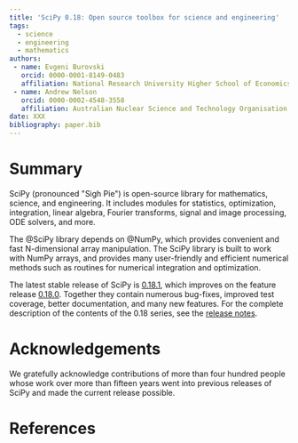 ```yaml
---
title: 'SciPy 0.18: Open source toolbox for science and engineering'
tags:
  - science
  - engineering
  - mathematics
authors:
 - name: Evgeni Burovski
   orcid: 0000-0001-8149-0483
   affiliation: National Research University Higher School of Economics
 - name: Andrew Nelson
   orcid: 0000-0002-4548-3558
   affiliation: Australian Nuclear Science and Technology Organisation
date: XXX
bibliography: paper.bib
---
```


# Summary

SciPy (pronounced "Sigh Pie") is open-source library for mathematics, science,
and engineering. It includes modules for statistics, optimization, integration,
linear algebra, Fourier transforms, signal and image processing, ODE solvers,
and more. 

The @SciPy library depends on @NumPy, which provides convenient and fast N-dimensional
array manipulation. The SciPy library is built to work with NumPy arrays, and
provides many user-friendly and efficient numerical methods such as routines
for numerical integration and optimization. 

The latest stable release of SciPy is [0.18.1](@SciPy0181), which improves on the feature
release [0.18.0](SciPy0180). Together they contain numerous bug-fixes, improved test coverage,
better documentation, and many new features. For the complete description of the
contents of the 0.18 series, see the [release notes](https://github.com/scipy/scipy/releases/tag/v0.18.0).

# Acknowledgements

We gratefully acknowledge contributions of more than four hundred people whose work
over more than fifteen years went into previous releases of SciPy and made the
current release possible.


# References
